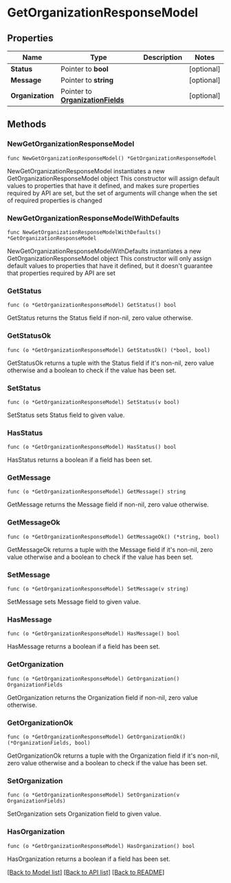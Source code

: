 # GetOrganizationResponseModel

## Properties

Name | Type | Description | Notes
------------ | ------------- | ------------- | -------------
**Status** | Pointer to **bool** |  | [optional] 
**Message** | Pointer to **string** |  | [optional] 
**Organization** | Pointer to [**OrganizationFields**](OrganizationFields.md) |  | [optional] 

## Methods

### NewGetOrganizationResponseModel

`func NewGetOrganizationResponseModel() *GetOrganizationResponseModel`

NewGetOrganizationResponseModel instantiates a new GetOrganizationResponseModel object
This constructor will assign default values to properties that have it defined,
and makes sure properties required by API are set, but the set of arguments
will change when the set of required properties is changed

### NewGetOrganizationResponseModelWithDefaults

`func NewGetOrganizationResponseModelWithDefaults() *GetOrganizationResponseModel`

NewGetOrganizationResponseModelWithDefaults instantiates a new GetOrganizationResponseModel object
This constructor will only assign default values to properties that have it defined,
but it doesn't guarantee that properties required by API are set

### GetStatus

`func (o *GetOrganizationResponseModel) GetStatus() bool`

GetStatus returns the Status field if non-nil, zero value otherwise.

### GetStatusOk

`func (o *GetOrganizationResponseModel) GetStatusOk() (*bool, bool)`

GetStatusOk returns a tuple with the Status field if it's non-nil, zero value otherwise
and a boolean to check if the value has been set.

### SetStatus

`func (o *GetOrganizationResponseModel) SetStatus(v bool)`

SetStatus sets Status field to given value.

### HasStatus

`func (o *GetOrganizationResponseModel) HasStatus() bool`

HasStatus returns a boolean if a field has been set.

### GetMessage

`func (o *GetOrganizationResponseModel) GetMessage() string`

GetMessage returns the Message field if non-nil, zero value otherwise.

### GetMessageOk

`func (o *GetOrganizationResponseModel) GetMessageOk() (*string, bool)`

GetMessageOk returns a tuple with the Message field if it's non-nil, zero value otherwise
and a boolean to check if the value has been set.

### SetMessage

`func (o *GetOrganizationResponseModel) SetMessage(v string)`

SetMessage sets Message field to given value.

### HasMessage

`func (o *GetOrganizationResponseModel) HasMessage() bool`

HasMessage returns a boolean if a field has been set.

### GetOrganization

`func (o *GetOrganizationResponseModel) GetOrganization() OrganizationFields`

GetOrganization returns the Organization field if non-nil, zero value otherwise.

### GetOrganizationOk

`func (o *GetOrganizationResponseModel) GetOrganizationOk() (*OrganizationFields, bool)`

GetOrganizationOk returns a tuple with the Organization field if it's non-nil, zero value otherwise
and a boolean to check if the value has been set.

### SetOrganization

`func (o *GetOrganizationResponseModel) SetOrganization(v OrganizationFields)`

SetOrganization sets Organization field to given value.

### HasOrganization

`func (o *GetOrganizationResponseModel) HasOrganization() bool`

HasOrganization returns a boolean if a field has been set.


[[Back to Model list]](../README.md#documentation-for-models) [[Back to API list]](../README.md#documentation-for-api-endpoints) [[Back to README]](../README.md)


